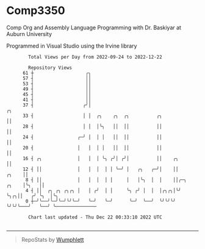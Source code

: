 # Comp3350
Comp Org and Assembly Language Programming with Dr. Baskiyar at Auburn University

Programmed in Visual Studio using the Irvine library

```
        Total Views per Day from 2022-09-24 to 2022-12-22

        Repository Views
      61 ┼                   ╭╮
      57 ┤                   ││
      53 ┤                   ││
      49 ┤                   ││
      45 ┤                   ││
      41 ┤                   ││
      37 ┤                  ╭╯│                                                  ╭╮
      33 ┤                  │ │  ╭╮    ╭╮  ╭╮          ╭╮                        ││
      28 ┤                  │ │  │╰╮   ││  ││          ││                        ││
      24 ┤                ╭─╯ │  │ │   ││  ││          ││                        ││
      20 ┤                │   │  │ │   ││  ││          ││                        ││
      16 ┤ ╭╮             │   │  │ ╰╮ ╭╯│ ╭╯│          ││    ╭╮                  ││
      12 ┤ ││             │   │  │  │ │ ╰─╯ │   ╭╮   ╭─╯│    ││            ╭╮    ││
       8 ┤ ││             │   │  │  │ │     │   │╰╮  │  │    ││╭─╮   ╭╮    │╰╮   ││
       4 ┤ ││  ╭╮ ╭╮ ╭╮╭╮ │   │ ╭╯  │ │     ╰╮ ╭╯ │  │  │╭╮╭╮│╰╯ ╰╮╭╮││   ╭╯ ╰╮  │╰╮
       0 ┼─╯╰──╯╰─╯╰─╯╰╯╰─╯   ╰─╯   ╰─╯      ╰─╯  ╰──╯  ╰╯╰╯╰╯    ╰╯╰╯╰───╯   ╰──╯ ╰───────────────

        Chart last updated - Thu Dec 22 00:33:10 2022 UTC
        
```

---

> RepoStats by [Wumphlett](https://github.com/Wumphlett)
